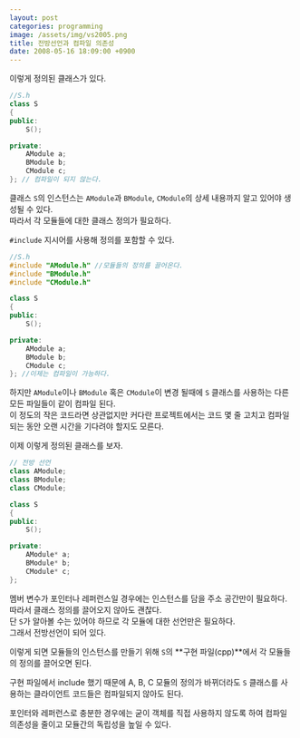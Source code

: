 ```yaml
---
layout: post
categories: programming
image: /assets/img/vs2005.png
title: 전방선언과 컴파일 의존성
date: 2008-05-16 18:09:00 +0900
---
```

이렇게 정의된 클래스가 있다.

```c++
//S.h
class S
{
public:
	S();

private:
	AModule a;
	BModule b;
	CModule c;
}; // 컴파일이 되지 않는다.
```

클래스 `S`의 인스턴스는 `AModule`과 `BModule`, `CModule`의 상세 내용까지 알고 있어야 생성될 수 있다.  
따라서 각 모듈들에 대한 클래스 정의가 필요하다.

`#include` 지시어를 사용해 정의를 포함할 수 있다.

```c++
//S.h
#include "AModule.h" //모듈들의 정의를 끌어온다.
#include "BModule.h"
#include "CModule.h"

class S
{
public:
	S();

private:
	AModule a;
	BModule b;
	CModule c;
}; //이제는 컴파일이 가능하다.
```

하지만 `AModule`이나 `BModule` 혹은 `CModule`이 변경 될때에 `S` 클래스를 사용하는 다른 모든 파일들이 같이 컴파일 된다.  
이 정도의 작은 코드라면 상관없지만 커다란 프로젝트에서는 코드 몇 줄 고치고 컴파일 되는 동안 오랜 시간을 기다려야 할지도 모른다.

이제 이렇게 정의된 클래스를 보자.

```c++
// 전방 선언
class AModule;
class BModule;
class CModule;

class S
{  
public:
	S();

private:
	AModule* a;
	BModule* b;
	CModule* c;
};
```

멤버 변수가 포인터나 레퍼런스일 경우에는 인스턴스를 담을 주소 공간만이 필요하다.  
따라서 클래스 정의를 끌어오지 않아도 괜찮다.  
단 `S`가 알아볼 수는 있어야 하므로 각 모듈에 대한 선언만은 필요하다.  
그래서 전방선언이 되어 있다.

이렇게 되면 모듈들의 인스턴스를 만들기 위해 `S`의 **구현 파일(cpp)**에서 각 모듈들의 정의를 끌어오면 된다.

구현 파일에서 include 했기 때문에 A, B, C 모듈의 정의가 바뀌더라도 `S` 클래스를 사용하는 클라이언트 코드들은 컴파일되지 않아도 된다.

포인터와 레퍼런스로 충분한 경우에는 굳이 객체를 직접 사용하지 않도록 하여 컴파일 의존성을 줄이고 모듈간의 독립성을 높일 수 있다.